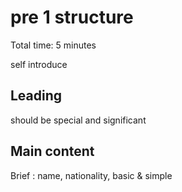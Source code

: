 # pre 1 structure

Total time: 5 minutes

self introduce

## Leading

should be special and significant

## Main content

Brief : name, nationality, basic & simple

